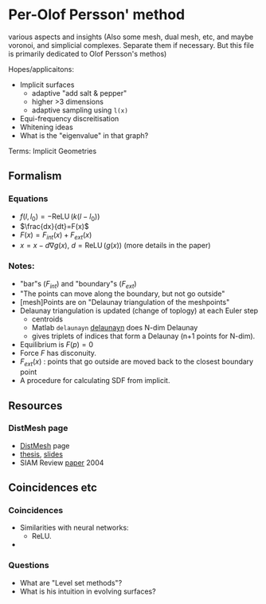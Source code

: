 # Per-Olof Persson' method

various aspects and insights
(Also some mesh, dual mesh, etc, and maybe voronoi, and simplicial complexes. Separate them if necessary. But this file is primarily dedicated to Olof Persson's methos)

Hopes/applicaitons:
* Implicit surfaces
   * adaptive "add salt & pepper"
   * higher >3 dimensions
   * adaptive sampling using `l(x)`
* Equi-frequency discreitisation
* Whitening ideas
* What is the "eigenvalue" in that graph?

Terms: Implicit Geometries

## Formalism
### Equations
* $f(l,l_0)=-\operatorname{ReLU} \left(  k(l - l_0) \right)$
* $\frac{dx}{dt}=F(x)$
* $F(x)=F_{int}(x) + F_{ext}(x)$
* $x = x - d \nabla g(x)$, $d=\operatorname{ReLU}(g(x))$ (more details in the paper)


### Notes:
* "bar"s ($F_{int}$) and "boundary"s ($F_{ext}$)
* "The points can move along the boundary, but not go outside"
* [mesh]Points are on "Delaunay triangulation of the meshpoints"
* Delaunay triangulation is updated (change of toplogy) at each Euler step
   * centroids
   * Matlab `delaunayn` [delaunayn](https://www.mathworks.com/help/matlab/ref/delaunayn.html) does N-dim Delaunay
   * gives triplets of indices that form a Delaunay (n+1 points for N-dim).
* Equilibrium is $F(p) = 0$
* Force $F$ has disconuity.
* $F_{ext}(x)$ : points that go outside are moved back to the closest boundary point
* A procedure for calculating SDF from implicit.

## Resources
### DistMesh page
* [DistMesh](http://persson.berkeley.edu/distmesh/) page
* [thesis](http://persson.berkeley.edu/thesis/persson-thesis-color.pdf), [slides](http://persson.berkeley.edu/thesis/persson-thesis-presentation.pdf)
* SIAM Review [paper](http://persson.berkeley.edu/distmesh/persson04mesh.pdf) 2004

## Coincidences etc
### Coincidences
* Similarities with neural networks:
   * ReLU.
* 
### Questions
* What are "Level set methods"?
* What is his intuition in evolving surfaces?
